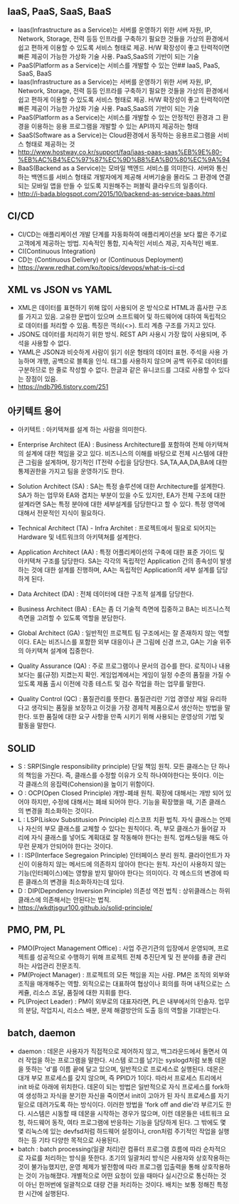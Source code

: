 ## IaaS, PaaS, SaaS, BaaS
- Iaas(Infrastructure as a Service)는 서버를 운영하기 위한 서버 자원, IP, Network, Storage, 전력 등등 인프라를 구축하기 필요한 것들을
가상의 환경에서 쉽고 편하게 이용할 수 있도록 서비스 형태로 제공. H/W 확장성이 좋고 탄력적이면 빠른 제공이 가능한 가상화 기술 사용.
PaaS,SaaS의 기반이 되는 기술
- PaaS(Platform as a Service)는 서비스를 개발할 수 있는 안## IaaS, PaaS, SaaS, BaaS
- Iaas(Infrastructure as a Service)는 서버를 운영하기 위한 서버 자원, IP, Network, Storage, 전력 등등 인프라를 구축하기 필요한 것들을
가상의 환경에서 쉽고 편하게 이용할 수 있도록 서비스 형태로 제공. H/W 확장성이 좋고 탄력적이면 빠른 제공이 가능한 가상화 기술 사용.
PaaS,SaaS의 기반이 되는 기술
- PaaS(Platform as a Service)는 서비스를 개발할 수 있는 안정적인 환경과 그 환경을 이용하는 응용 프로그램을 개발할 수 있는
API까지 제공하는 형태
- SaaS(Software as a Service)는 Cloud환경에서 동작하는 응용프로그램을 서비스 형태로 제공하는 것
- http://www.hostway.co.kr/support/faq/iaas-paas-saas%EB%9E%80-%EB%AC%B4%EC%97%87%EC%9D%B8%EA%B0%80%EC%9A%94
- BaaS(Backend as a Service)는 모바일 백엔드 서비스를 의미한다. 서버와 통신하는 백엔드를 서비스 형태로 개발자에게 제공해 서버기술을 몰라도 그 환경에 연결되는 모바일 앱을 만들 수 있도록 지원해주는 퍼블릭 클라우드의 일종이다.
- http://i-bada.blogspot.com/2015/10/backend-as-service-baas.html

## CI/CD
- CI/CD는 애플리케이션 개발 단계를 자동화하여 애플리케이션을 보다 짧은 주기로 고객에게 제공하는 방법. 지속적인 통합, 지속적인 서비스 제공,
지속적인 배포.
- CI(Continuous Integration)
- CD는 (Continuous Delivery) or (Continuous Deployment)
- https://www.redhat.com/ko/topics/devops/what-is-ci-cd

## XML vs JSON vs YAML
- XML은 데이터를 표현하기 위해 많이 사용되어 온 방식으로 HTML과 흡사한 구조를 가지고 있음. 고유한 문법이 있으며 소프트웨어 및 하드웨어에 대하여 독립적으로 데이터를 처리할 수 있음. 특징은 꺽쇠(<>). 트리 계층 구조를 가지고 있다.
- JSON도 데이터를 처리하기 위한 방식. REST API 사용시 가장 많이 사용되며, 주석을 사용할 수 없다.
- YAML은 JSON과 비슷하게 사람이 읽기 쉬운 형태의 데이터 표현. 주석을 사용 가능하며 개행, 공백으로 블록을 인식. 태그를 사용하지 않으며 공백 위주로 데이터를 구분하므로 한 줄로 작성할 수 없다. 한글과 같은 유니코드를 그대로 사용할 수 있다는 장점이 있음.
- https://ndb796.tistory.com/251

## 아키텍트 용어 
- 아키텍트 : 아키텍쳐를 설계 하는 사람을 의미한다.

- Enterprise Architect (EA) : Business Architecture를 포함하여 전체 아키텍쳐의 설계에 대한 책임을 갖고 있다. 비즈니스의 이해를 바탕으로 전체 시스템에 대한 큰 그림을 설계하며, 장기적인 IT전략 수립을 담당한다. SA,TA,AA,DA,BA에 대한 통제권한을 가지고 팀을 운영하기도 한다.

- Solution Architect (SA) : SA는 특정 솔루션에 대한 Architecture를 설계한다. SA가 하는 업무와 EA와 겹치는 부분이 있을 수도 있지만, EA가 전체 구조에 대한 설계라면 SA는 특정 분야에 대한 세부설계를 담당한다고 할 수 있다. 특정 영역에 대해서 전문적인 지식이 필요하다.

- Technical Architect (TA) - Infra Architet : 프로젝트에서 필요로 되어지는 Hardware 및 네트워크의 아키텍쳐를 설계한다. 

- Application Architect (AA) : 특정 어플리케이션의 구축에 대한 표준 가이드 및 아키텍쳐 구조를 담당한다. SA는 각각의 독립적인 Application 간의 종속성이 발생하는 것에 대한 설계를 진행하며, AA는 독립적인 Application의 세부 설계를 담당하게 된다.

- Data Architect (DA) : 전체 데이터에 대한 구조적 설계를 담당한다.

- Business Architect (BA) : EA는 좀 더 기술적 측면에 집중하고 BA는 비즈니스적 측면을 고려할 수 있도록 역할을 분담한다.

- Global Architect (GA) : 일반적인 프로젝트 팀 구조에서는 잘 존재하지 않는 역할이다. EA는 비즈니스를 포함한 외부 대응이나 큰 그림에 신경 쓰고, GA는 기술 위주의 아키텍쳐 설계에 집중한다.

- Quality Assurance (QA) : 주로 프로그램이나 문서의 검수를 한다. 로직이나 내용보다는 룰(규정) 지켰는지 확인.
게임업계에서는 게임이 일정 수준의 품질을 가질 수 있도록 제품 출시 이전에 각종 테스트 및 검수 작업을 하는 업무를 말한다.

- Quality Control (QC) : 품질관리를 뜻한다. 품질관리란 기업 경영상 제일 유리하다고 생각되는 품질을 보장하고 이것을 가장 경제적 제품으로서 생산하는 방법을 말한다. 또한 품질에 대한 요구 사항을 만족 시키기 위해 사용되는 운영상의 기법 및 활동을 말한다.

## SOLID
- S : SRP(Single responsibility principle) 단일 책임 원칙. 모든 클래스는 단 하나의 책임을 가진다. 즉, 클래스를 수정할 이유가 오직 하나여야한다는 뜻이다. 이는 각 클래스의 응집력(Cohension)을 높이기 위함이다.
- O : OCP(Open Closed Principle) 개방-폐쇄 원칙. 확장에 대해서는 개방 되어 있어야 하지만, 수정에 대해서는 폐쇄 되어야 한다. 기능을 확장했을 때, 기존 클래스의 변경을 최소화하는 것이다.
- L : LSP(Liskov Substitusion Principle) 리스코프 치환 법칙. 자식 클래스는 언제나 자신의 부모 클래스를 교체할 수 있다는 원칙이다. 즉, 부모 클래스가 들어갈 자리에 자식 클래스를 넣어도 계획대로 잘 작동해야 한다는 원칙. 업캐스팅을 해도 아무런 문제가 안되어야 한다는 것이다. 
- I : ISP(Interface Segregaion Principle) 인터페이스 분리 원칙. 클라이언트가 자신이 이용하지 않는 메서드에 의존하지 않아야 한다는 원칙. 자신이 사용하지 않는 기능(인터페이스)에는 영향을 받지 말아야 한다는 의미이다. 각 메소드의 변경에 따른 클래스의 변경을 최소화하자는데 있다.
- D : DIP(Depndency Inversion Principle) 의존성 역전 법칙 : 상위클래스는 하위클래스에 의존해서는 안된다는 법칙. 
- https://wkdtjsgur100.github.io/solid-principle/

## PMO, PM, PL
- PMO(Project Management Office) : 사업 주관기관의 입장에서 운영되며, 프로젝트를 성공적으로 수행하기 위해 프로젝트 전체 추진단계 및 전 분야를 총괄 관리하는 사업관리 전문조직.
- PM(Project Manager) : 프로젝트의 모든 책임을 지는 사람. PM은 조직의 외부와 조직을 매개해주는 역할. 외적으로는 대표하여 협상이나 회의를 하며 내적으로는 스케쥴, 리소스 조달, 품질에 대한 지휘를 한다.
- PL(Project Leader) : PM이 외부로의 대표자라면, PL은 내부에서의 인솔자. 업무의 분담, 작업지시, 리소스 배분, 문제 해결방안의 도출 등의 역할을 기대받는다. 

## batch, daemon 
- daemon : 데몬은 사용자가 직접적으로 제어하지 않고, 백그라운드에서 돌면서 여러 작업을 하는 프로그램을 말한다. 시스템 로그를 남기는 syslogd처럼 보통 데몬을 뜻하는 'd'를 이름 끝에 달고 있으며, 일반적으로 프로세스로 실행된다. 데몬은 대개 부모 프로세스를 갖지 않으며, 즉 PPID가 1이다. 따라서 프로세스 트리에서 init 바로 아래에 위치한다. 데몬이 되는 방법은 일반적으로 자식 프로세스를 fork하여 생성하고 자식을 분기한 자신을 죽이면서 init이 고아가 된 자식 프로세스를 자기 밑으로 데려가도록 하는 방식이다. 이러한 방법을 'fork off and die'라 부르기도 한다. 시스템은 시동할 때 데몬을 시작하는 경우가 많으며, 이런 데몬들은 네트워크 요청, 하드웨어 동작, 여타 프로그램에 반응하는 기능을 담당하게 된다. 그 밖에도 몇몇 리눅스에 있는 devfsd처럼 하드웨어 설정이나, cron처럼 주기적인 작업을 실행하는 등 기타 다양한 목적으로 사용된다.
- batch : batch processing(일괄 처리)란 컴퓨터 프로그램 흐름에 따라 순차적으로 자료를 처리하는 방식을 뜻한다. 초기의 일괄처리 방식은 사용자와 상호작용하는 것이 불가능했지만, 운영 체제가 발전함에 따라 프로그램 입출력을 통해 상호작용하는 것이 가능해졌다. 개별적으로 어떤 요청이 있을 때마다 실시간으로 통신하는 것이 아닌 한꺼번에 일괄적으로 대량 건을 처리하는 것이다. 배치는 보통 정해진 특정한 시간에 실행된다.
